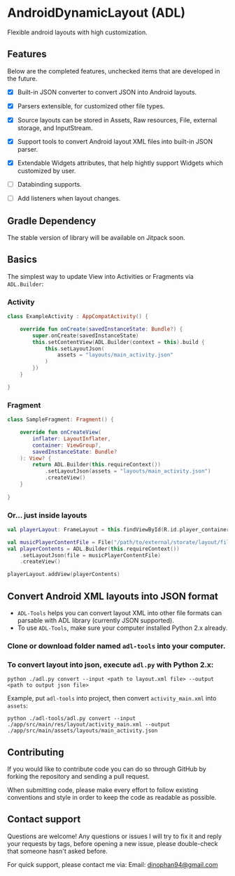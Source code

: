 # AndroidDynamicLayout (ADL)
Flexible android layouts with high customization.


## Features

Below are the completed features, unchecked items that are developed in the future.

- [x] Built-in JSON converter to convert JSON into Android layouts.
- [x] Parsers extensible, for customized other file types.
- [x] Source layouts can be stored in Assets, Raw resources, File, external storage, and InputStream.
- [x] Support tools to convert Android layout XML files into built-in JSON parser.
- [x] Extendable Widgets attributes, that help hightly support Widgets which customized by user.
- [ ] Databinding supports.
- [ ] Add listeners when layout changes.


## Gradle Dependency

The stable version of library will be available on Jitpack soon.


## Basics

The simplest way to update View into Activities or Fragments via `ADL.Builder`:

### Activity

```kotlin
class ExampleActivity : AppCompatActivity() {

    override fun onCreate(savedInstanceState: Bundle?) {
        super.onCreate(savedInstanceState)
        this.setContentView(ADL.Builder(context = this).build {
            this.setLayoutJson(
                assets = "layouts/main_activity.json"
            )
        })
    }

}
```

### Fragment

```kotlin
class SampleFragment: Fragment() {

    override fun onCreateView(
        inflater: LayoutInflater,
        container: ViewGroup?,
        savedInstanceState: Bundle?
    ): View? {
        return ADL.Builder(this.requireContext())
            .setLayoutJson(assets = "layouts/main_activity.json")
            .createView()
    }
    
}
```

### Or... just inside layouts

```kotlin
val playerLayout: FrameLayout = this.findViewById(R.id.player_container)

val musicPlayerContentFile = File("/path/to/external/storate/layout/file")
val playerContents = ADL.Builder(this.requireContext())
	.setLayoutJson(file = musicPlayerContentFile)
	.createView()

playerLayout.addView(playerContents)
```

## Convert Android XML layouts into JSON format

- `ADL-Tools` helps you can convert layout XML into other file formats can parsable with ADL library (currently JSON supported).
- To use `ADL-Tools`, make sure your computer installed Python 2.x already.

### Clone or download folder named `adl-tools` into your computer.

### To convert layout into json, execute `adl.py` with Python 2.x:

```
python ./adl.py convert --input <path to layout.xml file> --output <path to output json file>
```
	
Example, put `adl-tools` into project, then convert `activity_main.xml` into `assets`:
	
```
python ./adl-tools/adl.py convert --input ./app/src/main/res/layout/activity_main.xml --output ./app/src/main/assets/layouts/main_activity.json
```


## Contributing

If you would like to contribute code you can do so through GitHub by forking the repository and sending a pull request.

When submitting code, please make every effort to follow existing conventions and style in order to keep the code as readable as possible.


## Contact support

Questions are welcome! Any questions or issues I will try to fix it and reply your requests by tags, before opening a new issue, please double-check that someone hasn't asked before.

For quick support, please contact me via:
Email: dinophan94@gmail.com
